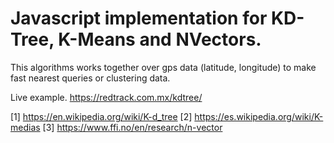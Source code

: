 # Javascript implementation for KD-Tree, K-Means and  NVectors.

This algorithms works together over gps data (latitude, longitude) to make fast nearest queries or clustering data.

Live example.
https://redtrack.com.mx/kdtree/


[1] https://en.wikipedia.org/wiki/K-d_tree
[2] https://es.wikipedia.org/wiki/K-medias
[3] https://www.ffi.no/en/research/n-vector
